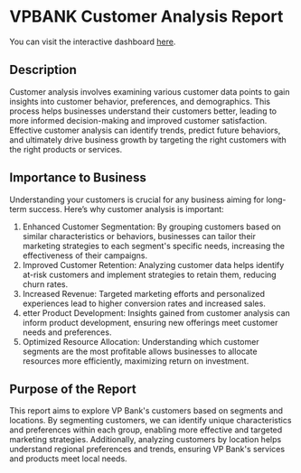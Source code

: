 # VPBANK Customer Analysis Report

You can visit the interactive dashboard [here](https://public.tableau.com/app/profile/dat.duong8454/viz/VPBANKReport/BANKREPORTDASHBOARD).

## Description
Customer analysis involves examining various customer data points to gain insights into customer behavior, preferences, and demographics. This process helps businesses understand their customers better, leading to more informed decision-making and improved customer satisfaction. Effective customer analysis can identify trends, predict future behaviors, and ultimately drive business growth by targeting the right customers with the right products or services.

## Importance to Business
Understanding your customers is crucial for any business aiming for long-term success. Here’s why customer analysis is important:

1. Enhanced Customer Segmentation: By grouping customers based on similar characteristics or behaviors, businesses can tailor their marketing strategies to each segment's specific needs, increasing the effectiveness of their campaigns.
2. Improved Customer Retention: Analyzing customer data helps identify at-risk customers and implement strategies to retain them, reducing churn rates.
3. Increased Revenue: Targeted marketing efforts and personalized experiences lead to higher conversion rates and increased sales.
4. etter Product Development: Insights gained from customer analysis can inform product development, ensuring new offerings meet customer needs and preferences.
5. Optimized Resource Allocation: Understanding which customer segments are the most profitable allows businesses to allocate resources more efficiently, maximizing return on investment.

## Purpose of the Report
This report aims to explore VP Bank's customers based on segments and locations. By segmenting customers, we can identify unique characteristics and preferences within each group, enabling more effective and targeted marketing strategies. Additionally, analyzing customers by location helps understand regional preferences and trends, ensuring VP Bank's services and products meet local needs.
